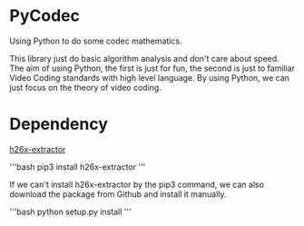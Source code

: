 # PyCodec
Using Python to do some codec mathematics.

This library just do basic algorithm analysis and don't care about speed. The aim of using Python, the first is just for fun, the second is just to familiar Video Coding standards with high level language. By using Python, we can just focus on the theory of video coding.


# Dependency

[h26x-extractor](https://github.com/slhck/h26x-extractor)

'''bash
pip3 install h26x-extractor
'''

If we can't install h26x-extractor by the pip3 command, we can also download the package from Github and install it manually.

'''bash
python setup.py install
'''

